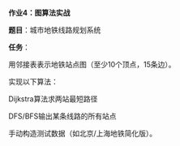 **作业4：图算法实战**

**题目**：城市地铁线路规划系统 

**任务**：

用邻接表表示地铁站点图（至少10个顶点，15条边）。

实现以下算法：

Dijkstra算法求两站最短路径

DFS/BFS输出某条线路的所有站点

手动构造测试数据（如北京/上海地铁简化版）。 
